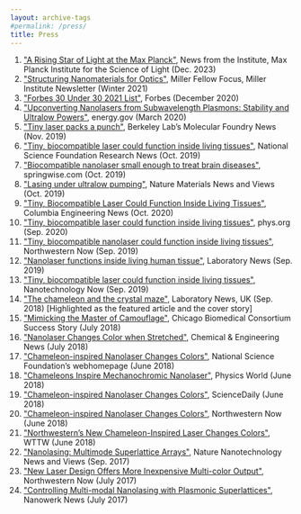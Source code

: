 ```yaml
---
layout: archive-tags
#permalink: /press/
title: Press
---
```


1.    ["A Rising Star of Light at the Max Planck"](https://mpl.mpg.de/news/article/a-rising-star-of-light-at-the-max-planck-institute-for-the-science-of-light), News from the Institute, Max Planck Institute for the Science of Light (Dec. 2023)
2.    ["Structuring Nanomaterials for Optics"](https://miller.berkeley.edu/images/newsletters/Winter2021_digital.pdf), Miller Fellow Focus, Miller Institute Newsletter (Winter 2021)  
3.    ["Forbes 30 Under 30 2021 List"](https://www.forbes.com/30-under-30/2021/science/?profile=danqing-wang), Forbes (December 2020)  
4.    ["Upconverting Nanolasers from Subwavelength Plasmons: Stability and Ultralow Powers"](https://www.energy.gov/science/bes/articles/upconverting-nanolasers-subwavelength-plasmons-stability-and-ultralow-powers), energy.gov (March 2020)  
5.    ["Tiny laser packs a punch"](https://foundry.lbl.gov/2019/11/14/tiny-laser-packs-a-punch/?utm_source=Molecular+Foundry+News+and+Outreach&utm_campaign=d30ddee66b-EMAIL_CAMPAIGN_2018_05_11_COPY_01&utm_medium=email&utm_term=0_c8d4c714b6-d30ddee66b-2374711), Berkeley Lab’s Molecular Foundry News (Nov. 2019)  
6.    ["Tiny, biocompatible laser could function inside living tissues"](https://beta.nsf.gov/news/tiny-biocompatible-laser-could-function-inside), National Science Foundation Research News (Oct. 2019)  
7.    ["Biocompatible nanolaser small enough to treat brain diseases"](https://www.springwise.com/innovation/health/biocompatible-nanolaser-northwestern-columbia/?p=259566), springwise.com (Oct. 2019)  
8.    ["Lasing under ultralow pumping"](https://www.nature.com/articles/s41563-019-0513-2), Nature Materials News and Views (Oct. 2019)  
9.    ["Tiny, Biocompatible Laser Could Function Inside Living Tissues"](https://engineering.columbia.edu/press-releases/laser-living-tissues), Columbia Engineering News (Oct. 2020)  
10.    ["Tiny, biocompatible laser could function inside living tissues"](https://phys.org/news/2019-09-tiny-biocompatible-laser-function-tissues.html), phys.org (Sep. 2020)  
11.  ["Tiny, biocompatible nanolaser could function inside living tissues"](https://news.northwestern.edu/stories/2019/09/tiny-biocompatible-nanolaser-could-function-inside-living-tissues), Northwestern Now (Sep. 2019)  
12.  ["Nanolaser functions inside living human tissue"](https://www.labnews.co.uk/article/2030075/nanolaser-functions-inside-living-human-tissue), Laboratory News (Sep. 2019)  
13.  ["Tiny, biocompatible laser could function inside living tissues"](https://www.nanotech-now.com/news.cgi?story_id=55834), Nanotechnology Now (Sep. 2019)  
14.  ["The chameleon and the crystal maze"](https://www.labnews.co.uk/article/2025064/the_chameleon_and_the_crystal_maze), Laboratory News, UK (Sep. 2018) [Highlighted as the featured article and the cover story]   
15.   ["Mimicking the Master of Camouflage"](https://chicagobiomedicalconsortium.org/news/success-stories/july-18-2018/?doing_wp_cron=1543606449.9452209472656250000000), Chicago Biomedical Consortium Success Story (July 2018)  
16.   ["Nanolaser Changes Color when Stretched"](https://cen.acs.org/materials/photonics/Nanolaser-changes-color-stretched/96/web/2018/07?utm_source=Newsletter&utm_medium=Newsletter&utm_campaign=CEN), Chemical & Engineering News (July 2018)  
17.   ["Chameleon-inspired Nanolaser Changes Colors"](https://www.odomgroup.northwestern.edu/research-featured-on-nsf-homepage/), National Science Foundation’s    webhomepage (June 2018)  
18.   ["Chameleons Inspire Mechanochromic Nanolaser"](https://physicsworld.com/a/chameleons-inspire-mechanochromic-nanolaser/), Physics World (June 2018)  
19.   ["Chameleon-inspired Nanolaser Changes Colors"](https://www.sciencedaily.com/releases/2018/06/180620150048.htm), ScienceDaily (June 2018)  
20.   ["Chameleon-inspired Nanolaser Changes Colors"](https://news.northwestern.edu/stories/2018/june/chameleon-inspired-nanolaser-changes-colors/), Northwestern Now (June 2018)  
21.   ["Northwestern’s New Chameleon-Inspired Laser Changes Colors"](https://news.wttw.com/2018/06/22/northwestern-s-new-chameleon-inspired-laser-changes-colors), WTTW (June 2018)  
22.   ["Nanolasing: Multimode Superlattice Arrays"](https://www.nature.com/articles/nnano.2017.195), Nature Nanotechnology News and Views (Sep. 2017)  
23.   ["New Laser Design Offers More Inexpensive Multi-color Output"](https://news.northwestern.edu/stories/2017/july/new-laser-design-inexpensive-multi-color-output/), Northwestern Now (July 2017)   
24.   ["Controlling Multi-modal Nanolasing with Plasmonic Superlattices"](https://www.nanowerk.com/spotlight/spotid=47378.php), Nanowerk News (July 2017)  

